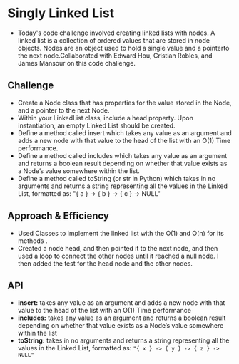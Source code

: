 # Singly Linked List
<!-- Short summary or background information -->
* Today's code challenge involved creating linked lists with nodes. A linked list is a collection of ordered values that are stored in node objects. Nodes are an object used to hold a single value and a pointerto the next node.Collaborated with Edward Hou, Cristian Robles, and James Mansour on this code challenge.


## Challenge
<!-- Description of the challenge -->
- Create a Node class that has properties for the value stored in the Node, and a pointer to the next Node.
- Within your LinkedList class, include a head property. Upon instantiation, an empty Linked List should be created.
- Define a method called insert which takes any value as an argument and adds a new node with that value to the head of the list with an O(1) Time performance.
- Define a method called includes which takes any value as an argument and returns a boolean result depending on whether that value exists as a Node’s value somewhere within the list.
- Define a method called toString (or str in Python) which takes in no arguments and returns a string representing all the values in the Linked List, formatted as: "{ a } -> { b } -> { c } -> NULL"

## Approach & Efficiency
<!-- What approach did you take? Why? What is the Big O space/time for this approach? -->
- Used Classes to implement the linked list with the O(1) and O(n) for its methods .
- Created a node head, and then pointed it to the next node, and then used a loop to connect the other nodes until it reached a null node. I then added the test for the head node and the other nodes.
 
## API
<!-- Description of each method publicly available to your Linked List -->
- **insert:**  takes any value as an argument and adds a new node with that value to the head of the list with an O(1) Time performance
- **includes:** takes any value as an argument and returns a boolean result depending on whether that value exists as a Node’s value somewhere within the list
- **toString:** takes in no arguments and returns a string representing all the values in the Linked List, formatted as: `"{ x } -> { y } -> { z } -> NULL"`
